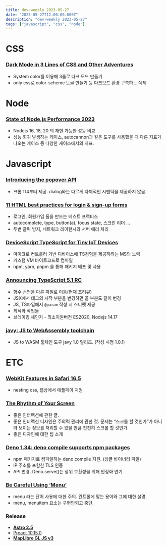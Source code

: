 ```yaml
---
title: dev-weekly 2023-05-27
date: "2023-05-27T12:00:00.000Z"
description: "dev-weekly 2023-05-27"
tags: ["javascript", "css", "node"]
---
```


# CSS

### **[Dark Mode in 3 Lines of CSS and Other Adventures](https://dev.to/madsstoumann/dark-mode-in-3-lines-of-css-and-other-adventures-1ljj)**

- System color를 이용해 3줄로 다크 모드 만들기
- only css로 color-scheme 토글 만들기 등 다크모드 환경 구축하는 예제

# Node

### **[State of Node.js Performance 2023](https://blog.rafaelgss.dev/state-of-nodejs-performance-2023)**

- Nodejs 16, 18, 20 의 재현 가능한 성능 비교.
- 성능 회귀 발생하는 케이스, autocannon과 같은 도구를 사용했을 때 다른 지표가 나오는 케이스 등 다양한 케이스에서의 지표.

# Javascript

### **[Introducing the popover API](https://developer.chrome.com/blog/introducing-popover-api/)**

- 크롬 114부터 제공. dialog와는 다르게 자체적인 시멘틱을 제공하지 않음.

### **[11 HTML best practices for login & sign-up forms](https://evilmartians.com/chronicles/html-best-practices-for-login-and-signup-forms)**

- 로그인, 회원가입 폼을 만드는 베스트 프랙티스
- autocomplete, type, button(a), focus state, 스크린 리더 …
- 두번 클릭 방지, 네트워크 레이턴시와 서버 에러 처리

### **[DeviceScript TypeScript for Tiny IoT Devices](https://microsoft.github.io/devicescript/)**

- 마이크로 컨트롤러 기반 디바이스에 TS경험을 제공하려는 MS의 노력
- 커스텀 VM 바이트코드로 컴파일
- npm, yarn, pnpm 을 통해 패키지 배포 및 사용

### **[Announcing TypeScript 5.1 RC](https://devblogs.microsoft.com/typescript/announcing-typescript-5-1-rc/)**

- 함수 선언을 다른 파일로 이동(현재 프리뷰)
- JSX에서 태그의 시작 부분을 변경하면 끝 부분도 같이 변경
- JS, TS파일에서 `@param` 작성 시 스니펫 제공
- 최적화 작업들
- 브레이킹 체인지 - 최소지원버전 ES2020, Nodejs 14.17

### **[javy: JS to WebAssembly toolchain](https://github.com/bytecodealliance/javy)**

- JS to WASM 툴체인 도구 javy 1.0 릴리즈. (작성 시점 1.0.1)

# ETC

### **[WebKit Features in Safari 16.5](https://webkit.org/blog/14154/webkit-features-in-safari-16-5/)**

- nesting css, 웹상에서 애플페이 지원

### **[The Rhythm of Your Screen](https://www.chrbutler.com/the-rhythm-of-your-screen)**

- 좋은 인터랙션에 관한 글.
- 좋은 인터랙션 디자인은 주의력 관리에 관한 것. 문제는 “스크롤 할 것인가”가 아니라 보이는 정보를 처리할 수 있을 만큼 천천히 스크롤 할 것인가.
- 좋은 디자인에 대한 팁 소개

### **[Deno 1.34: deno compile supports npm packages](https://deno.com/blog/v1.34)**

- npm 패키지로 컴파일하는 deno compile 지원. (싱글 바이너리 파일)
- IP 주소를 포함한 TLS 인증
- API 변경. Deno.serve()는 상위 호환성을 위해 안정화 연기

### **[Be Careful Using ‘Menu’](https://adrianroselli.com/2023/05/be-careful-using-menu.html)**

- menu 라는 단어 사용에 대한 주의. 컨트롤에 맞는 용어와 그에 대한 설명.
- menu, menuitem 요소는 구현안되고 중단.

### Release

- **[Astro 2.5](https://astro.build/blog/astro-250/)**
- [Preact 10.15.0](https://github.com/preactjs/preact/releases/tag/10.15.0)
- **[MapLibre GL JS v3](https://maplibre.org/news/2023-05-23-maplibre-gl-js-v3/)**
